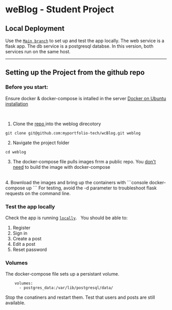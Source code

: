 # weBlog -  Student Project

## Local Deployment

Use the [`Main branch`](https://github.com/myportfolio-tech/wcBlog/tree/main) to set up and test the app locally.
The web service is a flask app.
The db service is a postgresql databse.
In this version, both services run on the same host.

----

## Setting up the Project from the github repo

### Before you start:
Ensure docker & docker-compose is intalled in the server [Docker on Ubuntu installation](https://docs.docker.com/engine/install/ubuntu/) 

&nbsp;

1. Clone the [repo ](https://github.com/myportfolio-tech/wcBlog) into the weblog direcotory

```console
git clone git@github.com:myportfolio-tech/wcBlog.git weblog
```
2. Navigate the project folder 
```console
cd weblog
```
3. The docker-compose file pulls images frrm a public repo.
You <ins>don't need</ins> to build the image with docker-compose

</br>
4. Bownload the images and bring up the containers with
```console
docker-compose up
```
For testing, avoid the -d parameter to troubleshoot flask requests on the command line.


### Test the app locally

Check the app is running [`locally`](http://localhost:5000).
&nbsp;
You should be able to:

1. Register
2. Sign in
3. Create a post
4. Edit a post
4. Reset password

### Volumes
    
The docker-compose file sets up a persistant volume. 
```console
    volumes:
      - postgres_data:/var/lib/postgresql/data/ 
```

Stop the conatiners and restart them.
Test that users and posts are still available.


